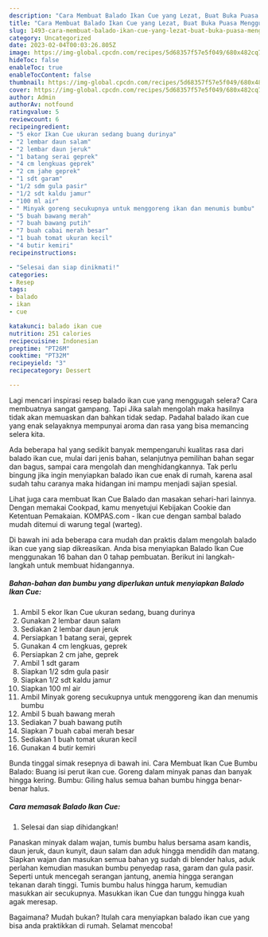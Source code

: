 ```yaml
---
description: "Cara Membuat Balado Ikan Cue yang Lezat, Buat Buka Puasa Menggugah Selera"
title: "Cara Membuat Balado Ikan Cue yang Lezat, Buat Buka Puasa Menggugah Selera"
slug: 1493-cara-membuat-balado-ikan-cue-yang-lezat-buat-buka-puasa-menggugah-selera
category: Uncategorized
date: 2023-02-04T00:03:26.805Z
image: https://img-global.cpcdn.com/recipes/5d68357f57e5f049/680x482cq70/balado-ikan-cue-foto-resep-utama.jpg
hideToc: false
enableToc: true
enableTocContent: false
thumbnail: https://img-global.cpcdn.com/recipes/5d68357f57e5f049/680x482cq70/balado-ikan-cue-foto-resep-utama.jpg
cover: https://img-global.cpcdn.com/recipes/5d68357f57e5f049/680x482cq70/balado-ikan-cue-foto-resep-utama.jpg
author: Admin
authorAv: notfound
ratingvalue: 5
reviewcount: 6
recipeingredient:
- "5 ekor Ikan Cue ukuran sedang buang durinya"
- "2 lembar daun salam"
- "2 lembar daun jeruk"
- "1 batang serai geprek"
- "4 cm lengkuas geprek"
- "2 cm jahe geprek"
- "1 sdt garam"
- "1/2 sdm gula pasir"
- "1/2 sdt kaldu jamur"
- "100 ml air"
- " Minyak goreng secukupnya untuk menggoreng ikan dan menumis bumbu"
- "5 buah bawang merah"
- "7 buah bawang putih"
- "7 buah cabai merah besar"
- "1 buah tomat ukuran kecil"
- "4 butir kemiri"
recipeinstructions:

- "Selesai dan siap dinikmati!"
categories:
- Resep
tags:
- balado
- ikan
- cue

katakunci: balado ikan cue 
nutrition: 251 calories
recipecuisine: Indonesian
preptime: "PT26M"
cooktime: "PT32M"
recipeyield: "3"
recipecategory: Dessert

---
```



Lagi mencari inspirasi resep balado ikan cue yang menggugah selera? Cara membuatnya sangat gampang. Tapi Jika salah mengolah maka hasilnya tidak akan memuaskan dan bahkan tidak sedap. Padahal balado ikan cue yang enak selayaknya mempunyai aroma dan rasa yang bisa memancing selera kita.


Ada beberapa hal yang sedikit banyak mempengaruhi kualitas rasa dari balado ikan cue, mulai dari jenis bahan, selanjutnya pemilihan bahan segar dan bagus, sampai cara mengolah dan menghidangkannya. Tak perlu bingung jika ingin menyiapkan balado ikan cue enak di rumah, karena asal sudah tahu caranya maka hidangan ini mampu menjadi sajian spesial.

Lihat juga cara membuat Ikan Cue Balado dan masakan sehari-hari lainnya. Dengan memakai Cookpad, kamu menyetujui Kebijakan Cookie dan Ketentuan Pemakaian. KOMPAS.com - Ikan cue dengan sambal balado mudah ditemui di warung tegal (warteg).


Di bawah ini ada beberapa cara mudah dan praktis dalam mengolah balado ikan cue yang siap dikreasikan. Anda bisa menyiapkan Balado Ikan Cue menggunakan 16 bahan dan 0 tahap pembuatan. Berikut ini langkah-langkah untuk membuat hidangannya.

<!--inarticleads1-->

##### Bahan-bahan dan bumbu yang diperlukan untuk menyiapkan Balado Ikan Cue:

1. Ambil 5 ekor Ikan Cue ukuran sedang, buang durinya
1. Gunakan 2 lembar daun salam
1. Sediakan 2 lembar daun jeruk
1. Persiapkan 1 batang serai, geprek
1. Gunakan 4 cm lengkuas, geprek
1. Persiapkan 2 cm jahe, geprek
1. Ambil 1 sdt garam
1. Siapkan 1/2 sdm gula pasir
1. Siapkan 1/2 sdt kaldu jamur
1. Siapkan 100 ml air
1. Ambil  Minyak goreng secukupnya untuk menggoreng ikan dan menumis bumbu
1. Ambil 5 buah bawang merah
1. Sediakan 7 buah bawang putih
1. Siapkan 7 buah cabai merah besar
1. Sediakan 1 buah tomat ukuran kecil
1. Gunakan 4 butir kemiri


Bunda tinggal simak resepnya di bawah ini. Cara Membuat Ikan Cue Bumbu Balado: Buang isi perut ikan cue. Goreng dalam minyak panas dan banyak hingga kering. Bumbu: Giling halus semua bahan bumbu hingga benar-benar halus. 

<!--inarticleads2-->

##### Cara memasak Balado Ikan Cue:


1. Selesai dan siap dihidangkan!

Panaskan minyak dalam wajan, tumis bumbu halus bersama asam kandis, daun jeruk, daun kunyit, daun salam dan aduk hingga mendidih dan matang. Siapkan wajan dan masukan semua bahan yg sudah di blender halus, aduk perlahan kemudian masukan bumbu penyedap rasa, garam dan gula pasir. Seperti untuk mencegah serangan jantung, anemia hingga serangan tekanan darah tinggi. Tumis bumbu halus hingga harum, kemudian masukkan air secukupnya. Masukkan ikan Cue dan tunggu hingga kuah agak meresap. 

Bagaimana? Mudah bukan? Itulah cara menyiapkan balado ikan cue yang bisa anda praktikkan di rumah. Selamat mencoba!
